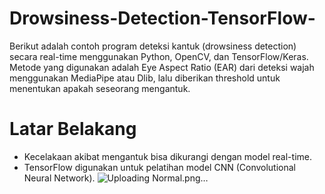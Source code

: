 
# Drowsiness-Detection-TensorFlow-
Berikut adalah contoh program deteksi kantuk (drowsiness detection) secara real-time menggunakan Python, OpenCV, dan TensorFlow/Keras. Metode yang digunakan adalah Eye Aspect Ratio (EAR) dari deteksi wajah menggunakan MediaPipe atau Dlib, lalu diberikan threshold untuk menentukan apakah seseorang mengantuk.

# Latar Belakang
- Kecelakaan akibat mengantuk bisa dikurangi dengan model real-time.
- TensorFlow digunakan untuk pelatihan model CNN (Convolutional Neural Network).
![Uploading Normal.png…]()
